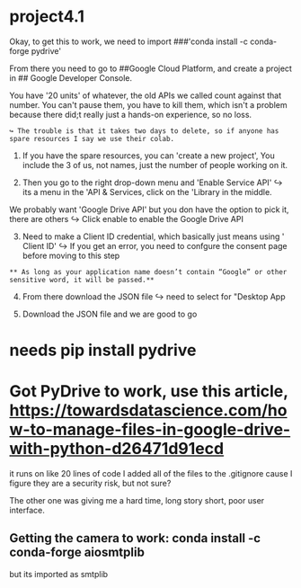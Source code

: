 # project4.1

Okay, to get this to work, we need to import ###'conda install -c conda-forge pydrive'

From there you need to go to ##Google Cloud Platform, and create a project in ## Google Developer Console. 

You have '20 units' of whatever, the old APIs we called count against that number. 
You can't pause them, you have to kill them, which isn't a problem because there did;t really just a hands-on experience, so no loss. 

	↪ The trouble is that it takes two days to delete, so if anyone has spare resources I say we use their colab.

1.   If you have the spare resources, you can 'create a new project', You include the 3 of us, not names, just the number of people working on it.

2.  Then you go to the right drop-down menu and 'Enable Service API'
	↪ its a menu in the 'API & Services, click on the 'Library in the middle.


We probably want 'Google Drive API' but you don have the option to pick it, there are others
	↪ Click enable to enable the Google Drive API

3.   Need to make a Client ID credential, which basically just means using ' Client ID'
	↪ If you get an error, you need to confgure the consent page before moving to this step

	** As long as your application name doesn’t contain “Google” or other sensitive word, it will be passed.**

4.   From there download the JSON file
	↪ need to select for "Desktop App

5. Download the JSON file and we are good to go

# needs pip install pydrive

# Got PyDrive to work, use this article, https://towardsdatascience.com/how-to-manage-files-in-google-drive-with-python-d26471d91ecd
it runs on like 20 lines of code
I added all of the files to the .gitignore cause I figure they are a security risk, but not sure?

The other one was giving me a hard time, long story short, poor user interface.



## Getting the camera to work: conda install -c conda-forge aiosmtplib
but its imported as smtplib




